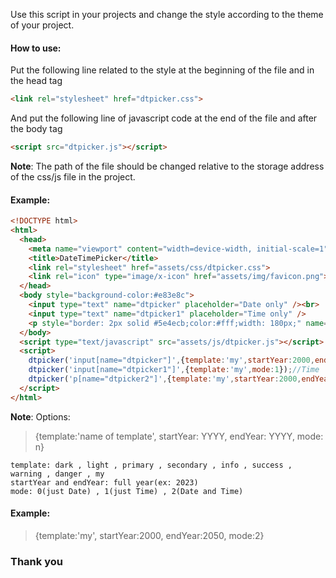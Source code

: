 Use this script in your projects and change the style according to the theme of your project.

#### How to use:
Put the following line related to the style at the beginning of the file and in the head tag
```html
<link rel="stylesheet" href="dtpicker.css">
```
And put the following line of javascript code at the end of the file and after the body tag
```html
<script src="dtpicker.js"></script>
```
**Note**: The path of the file should be changed relative to the storage address of the css/js file in the project.

#### Example:
```html
<!DOCTYPE html>
<html>
  <head>
    <meta name="viewport" content="width=device-width, initial-scale=1">
    <title>DateTimePicker</title>
    <link rel="stylesheet" href="assets/css/dtpicker.css">
    <link rel="icon" type="image/x-icon" href="assets/img/favicon.png">
  </head>
  <body style="background-color:#e83e8c">
    <input type="text" name="dtpicker" placeholder="Date only" /><br>
    <input type="text" name="dtpicker1" placeholder="Time only" />
    <p style="border: 2px solid #5e4ecb;color:#fff;width: 180px;" name="dtpicker2">DateTime</p>
  </body>
  <script type="text/javascript" src="assets/js/dtpicker.js"></script>
  <script>
    dtpicker('input[name="dtpicker"]',{template:'my',startYear:2000,endYear:2100,mode:0});//Date
    dtpicker('input[name="dtpicker1"]',{template:'my',mode:1});//Time
    dtpicker('p[name="dtpicker2"]',{template:'my',startYear:2000,endYear:2100,mode:2});//DateTime
  </script>
</html>
```
**Note**: Options:

> {template:'name of template', startYear: YYYY, endYear: YYYY, mode: n}
```
template: dark , light , primary , secondary , info , success , warning , danger , my
startYear and endYear: full year(ex: 2023)
mode: 0(just Date) , 1(just Time) , 2(Date and Time)

```

#### Example:

> {template:'my', startYear:2000, endYear:2050, mode:2}

### Thank you
